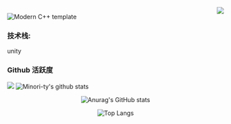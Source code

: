 <img align="right" src="https://count.getloli.com/get/@:Alan28755?theme=rule34">

![Modern C++ template][github-sub-title:img]

### **技术栈:**

unity

### Github 活跃度

[![](https://activity-graph.herokuapp.com/graph?username=Alan28755&theme=dracula)](https://github.com/ashutosh00710/github-readme-activity-graph)
![Minori-ty's github stats](https://github-readme-stats.vercel.app/api?username=Alan28755&show_icons=true&theme=vue)





<div id="title" align=center>



![Anurag's GitHub stats](https://github-readme-stats.vercel.app/api?username=Alan28755&show_icons=true&theme=radical)

![Top Langs](https://github-readme-stats.vercel.app/api/top-langs/?username=Alan28755&langs_count=6)

[github-sub-title:img]: https://readme-typing-svg.herokuapp.com?font=Segoe+Script&center=true&lines=Alan
